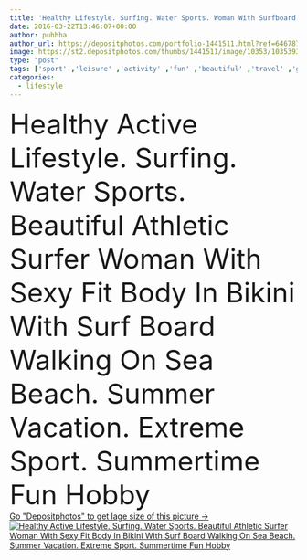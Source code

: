 ```yaml
---
title: 'Healthy Lifestyle. Surfing. Water Sports. Woman With Surfboard. '
date: 2016-03-22T13:46:07+00:00
author: puhhha
author_url: https://depositphotos.com/portfolio-1441511.html?ref=64678756
image: https://st2.depositphotos.com/thumbs/1441511/image/10353/103539304/api_thumb_450.jpg?forcejpeg=true
type: "post"
tags: ['sport' ,'leisure' ,'activity' ,'fun' ,'beautiful' ,'travel' ,'girl' ,'summer' ,'beauty' ,'outdoors' ,'model' ,'water' ,'sports' ,'hobby' ,'health' ,'healthy' ,'board' ,'care' ,'sea' ,'walking' ,'relax' ,'active' ,'woman' ,'lifestyle' ,'surfing' ,'body' ,'fit' ,'fitness' ,'beach' ,'ocean' ,'recreation' ,'sand' ,'vacation' ,'extreme' ,'sexy' ,'resort' ,'surf' ,'surfer' ,'watersports' ,'wellness' ,'seaside' ,'sporting' ,'athletic' ,'summertime' ,'boarding' ,'bikini' ,'swimwear' ,'surfboard' ,'swimsuit' ]
categories: 
  - lifestyle
---
```

<div aling="center">
            <font size="60"> Healthy Active Lifestyle. Surfing. Water Sports. Beautiful Athletic Surfer Woman With Sexy Fit Body In Bikini With Surf Board Walking On Sea Beach. Summer Vacation. Extreme Sport. Summertime Fun Hobby</font>   
</div>
<div>
    <a href='https://st2.depositphotos.com/thumbs/1441511/image/10353/103539304/api_thumb_450.jpg?forcejpeg=true?ref=64678756' target=_blank > Go "Depositphotos" to get lage size of this picture ->
        <img href='https://st2.depositphotos.com/thumbs/1441511/image/10353/103539304/api_thumb_450.jpg?forcejpeg=true?ref=64678756' src='https://st2.depositphotos.com/1441511/10353/i/950/depositphotos_103539304-stock-photo-healthy-lifestyle-surfing-water-sports.jpg?forcejpeg=true' alt='Healthy Active Lifestyle. Surfing. Water Sports. Beautiful Athletic Surfer Woman With Sexy Fit Body In Bikini With Surf Board Walking On Sea Beach. Summer Vacation. Extreme Sport. Summertime Fun Hobby' >
    </a>
</div>
